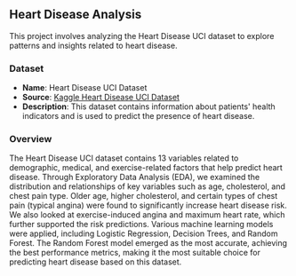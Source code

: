 ## Heart Disease Analysis

This project involves analyzing the Heart Disease UCI dataset to explore patterns and insights related to heart disease.

### Dataset
- **Name**: Heart Disease UCI Dataset
- **Source**: [Kaggle Heart Disease UCI Dataset](https://www.kaggle.com/datasets/ronitf/heart-disease-uci)
- **Description**: This dataset contains information about patients' health indicators and is used to predict the presence of heart disease.

### Overview
The Heart Disease UCI dataset contains 13 variables related to demographic, medical, and exercise-related factors that help predict heart disease. Through Exploratory Data Analysis (EDA), we examined the distribution and relationships of key variables such as age, cholesterol, and chest pain type. Older age, higher cholesterol, and certain types of chest pain (typical angina) were found to significantly increase heart disease risk. We also looked at exercise-induced angina and maximum heart rate, which further supported the risk predictions. Various machine learning models were applied, including Logistic Regression, Decision Trees, and Random Forest. The Random Forest model emerged as the most accurate, achieving the best performance metrics, making it the most suitable choice for predicting heart disease based on this dataset.

